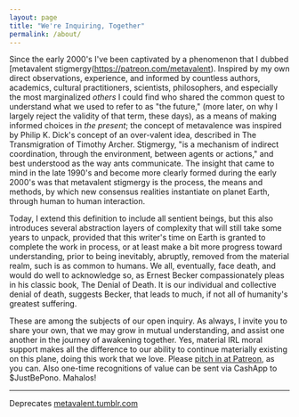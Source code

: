 ```yaml
---
layout: page
title: "We're Inquiring, Together"
permalink: /about/
---
```


Since the early 2000's I've been captivated by a phenomenon that I dubbed [metavalent stigmergy(https://patreon.com/metavalent). Inspired by my own direct observations, experience, and informed by countless authors, academics, cultural practitioners, scientists, philosophers, and especially the most marginalized _others_ I could find who shared the common quest to understand what we used to refer to as "the future," (more later, on why I largely reject the validity of that term, these days), as a means of making informed choices in _the present_; the concept of metavalence was inspired by Philip K. Dick's concept of an over-valent idea, described in The Transmigration of Timothy Archer. Stigmergy, "is a mechanism of indirect coordination, through the environment, between agents or actions," and best understood as the way ants communicate. The insight that came to mind in the late 1990's and become more clearly formed during the early 2000's was that metavalent stigmergy is the process, the means and methods, by which new consensus realities instantiate on planet Earth, through human to human interaction.

Today, I extend this definition to include all sentient beings, but this also introduces several abstraction layers of complexity that will still take some years to unpack, provided that this writer's time on Earth is granted to complete the work in process, or at least make a bit more progress toward understanding, prior to being inevitably, abruptly, removed from the material realm, such is as common to humans. We all, eventually, face death, and would do well to acknowledge so, as Ernest Becker compassionately pleas in his classic book, The Denial of Death. It is our individual and collective denial of death, suggests Becker, that leads to much, if not all of humanity's greatest suffering.

These are among the subjects of our open inquiry. As always, I invite you to share your own, that we may grow in mutual understanding, and assist one another in the journey of awakening together. Yes, material IRL moral support makes all the difference to our ability to continue materially existing on this plane, doing this work that we love. Please [pitch in at Patreon](https://patreon.com/metavalent), as you can. Also one-time recognitions of value can be sent via CashApp to $JustBePono. Mahalos!

---
Deprecates [metavalent.tumblr.com](https://metavalent.tumblr.com/)

